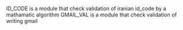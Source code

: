 ID_CODE is a module that check validation of iranian id_code by a mathamatic algorithm
GMAIL_VAL is a module that check validation of writing gmail 
